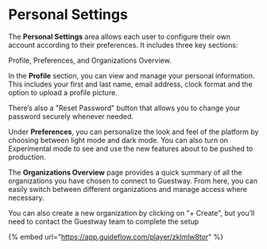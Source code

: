 # Personal Settings

The **Personal Settings** area allows each user to configure their own account according to their preferences. It includes three key sections:&#x20;

Profile, Preferences, and Organizations Overview.

In the **Profile** section, you can view and manage your personal information. This includes your first and last name, email address, clock format and the option to upload a profile picture.&#x20;

There’s also a "Reset Password" button that allows you to change your password securely whenever needed.

Under **Preferences**, you can personalize the look and feel of the platform by choosing between light mode and dark mode. You can also turn on Experimental mode to see and use the new features about to be pushed to production.

The **Organizations Overview** page provides a quick summary of all the organizations you have chosen to connect to Guestway. From here, you can easily switch between different organizations and manage access where necessary.

You can also create a new organization by clicking on "+ Create", but you’ll need to contact the Guestway team to complete the setup

{% embed url="https://app.guideflow.com/player/zklmlw8tor" %}
